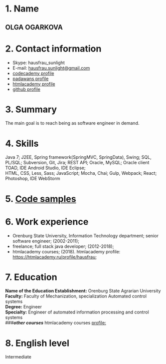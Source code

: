# 1. Name
## OLGA OGARKOVA
# 2. Contact information
* Skype: hausfrau_sunlight 
* E-mail: hausfrau.sunlight@gmail.com 
* [codecademy profile](https://www.codecademy.com/ogarkovaOlga4597847899)
* [padawans profile](http://52.58.130.134:4000/profile)
* [htmlacademy profile](https://htmlacademy.ru/profile/hausfrau)
* [github profile](https://github.com/hausfrau)
# 3. Summary 
The main goal is to reach being as software engineer in demand.
# 4. Skills 
Java 7; J2EE, Spring framework(SpringMVC, SpringData), Swing; SQL, PL/SQL; Subversion, Git, Jira; REST API; Oracle, MySQL; Oracle client TOAD, IDE Android Studio, IDE Eclipse;  
HTML, CSS, Less, Sass; JavaScript; Mocha, Chai; Gulp, Webpack; React; Photoshop, IDE WebStorm
# 5. [Code samples](https://github.com/hausfrau?tab=repositories)
# 6. Work experience
* Orenburg State University, Information Technology department; senior software engineer; (2002-2011);
* freelance; full stack java developer; (2012-2018);
* htmlacademy courses; (2018). htmlacademy profile: https://htmlacademy.ru/profile/hausfrau;
# 7. Education
**Name of the Education Establishment:** Orenburg State Agrarian University  
**Faculty:**  Faculty of Mechanization, specialization Automated control systems  
**Degree:**  Engineer  
**Specialty:** Engineer of automated information processing and control systems  
###_**other  courses**_
htmlacademy courses [profile:](https://htmlacademy.ru/profile/hausfrau)  

# 8. English level
Intermediate
